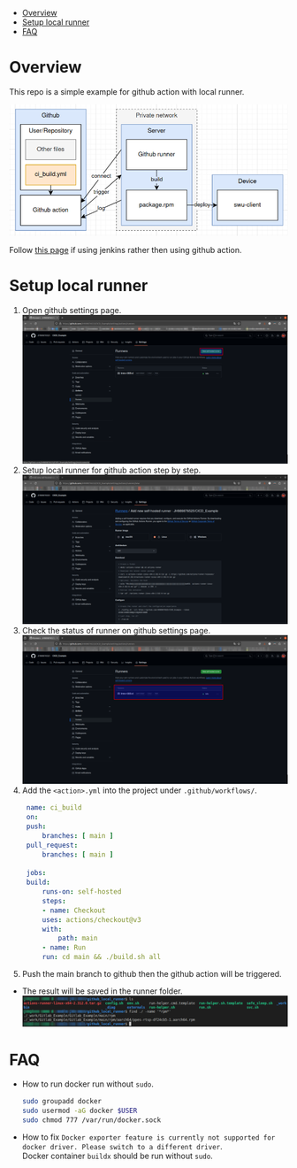 <!--
 Copyright (c) 2024 innodisk Crop.
 
 This software is released under the MIT License.
 https://opensource.org/licenses/MIT
-->

- [Overview](#overview)
- [Setup local runner](#setup-local-runner)
- [FAQ](#faq)

# Overview
This repo is a simple example for github action with local runner.

![](doc/flow.png)

Follow [this page](JENKINS.md) if using jenkins rather then using github action.

# Setup local runner
1. Open github settings page.
    ![](doc/step1.png)
2. Setup local runner for github action step by step.
    ![](doc/step2.png)
3. Check the status of runner on github settings page.
    ![](doc/step3.png)
4. Add the `<action>.yml` into the project under `.github/workflows/`.
   ```yaml
    name: ci_build
    on:
    push:
        branches: [ main ]
    pull_request:
        branches: [ main ]

    jobs:
    build:
        runs-on: self-hosted
        steps:
        - name: Checkout
        uses: actions/checkout@v3
        with:
            path: main
        - name: Run
        run: cd main && ./build.sh all
   ```
5. Push the main branch to github then the github action will be triggered.
- The result will be saved in the runner folder.
    ![](doc/result.png)

# FAQ
- How to run docker run without `sudo`.
  ```bash
  sudo groupadd docker
  sudo usermod -aG docker $USER
  sudo chmod 777 /var/run/docker.sock
  ```
- How to fix `Docker exporter feature is currently not supported for docker driver. Please switch to a different driver`.  
  Docker container `buildx` should be run without `sudo`.
